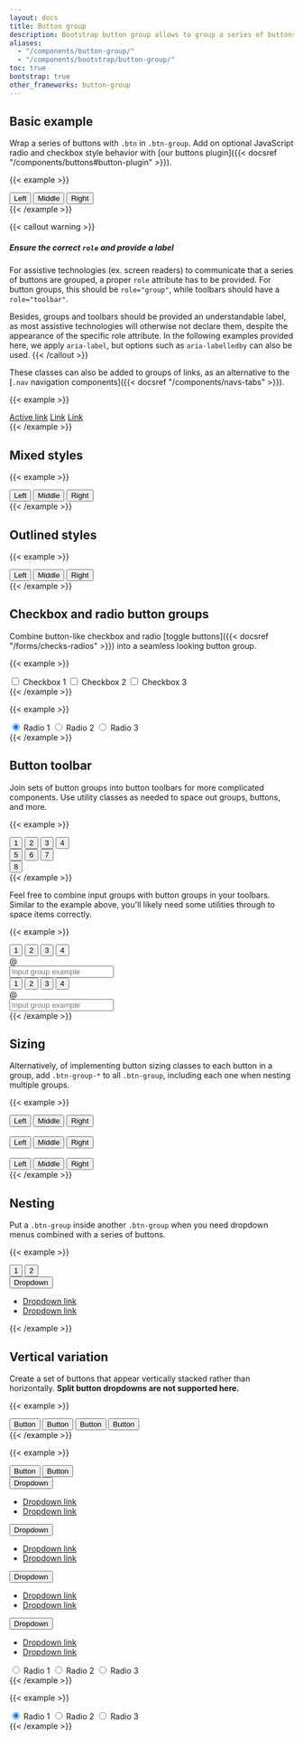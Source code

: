 ```yaml
---
layout: docs
title: Button group
description: Bootstrap button group allows to group a series of buttons and power them with JavaScript.
aliases:
  - "/components/button-group/"
  - "/components/bootstrap/button-group/"
toc: true
bootstrap: true
other_frameworks: button-group
---
```


## Basic example

Wrap a series of buttons with `.btn` in `.btn-group`. Add on optional JavaScript radio and checkbox style behavior with [our buttons plugin]({{< docsref "/components/buttons#button-plugin" >}}).

{{< example >}}
<div class="btn-group" role="group" aria-label="Basic example">
  <button type="button" class="btn btn-primary">Left</button>
  <button type="button" class="btn btn-primary">Middle</button>
  <button type="button" class="btn btn-primary">Right</button>
</div>
{{< /example >}}

{{< callout warning >}}
##### Ensure the correct `role` and provide a label

For assistive technologies (ex. screen readers) to communicate that a series of buttons are grouped, a proper `role` attribute has to be provided. For button groups, this should be `role="group"`, while toolbars should have a `role="toolbar"`.

Besides, groups and toolbars should be provided an understandable label, as most assistive technologies will otherwise not declare them, despite the appearance of the specific role attribute. In the following examples provided here, we apply `aria-label`, but options such as `aria-labelledby` can also be used.
{{< /callout >}}

These classes can also be added to groups of links, as an alternative to the [`.nav` navigation components]({{< docsref "/components/navs-tabs" >}}).

{{< example >}}
<div class="btn-group">
  <a href="#" class="btn btn-primary active" aria-current="page">Active link</a>
  <a href="#" class="btn btn-primary">Link</a>
  <a href="#" class="btn btn-primary">Link</a>
</div>
{{< /example >}}

## Mixed styles

{{< example >}}
<div class="btn-group" role="group" aria-label="Basic mixed styles example">
  <button type="button" class="btn btn-danger">Left</button>
  <button type="button" class="btn btn-warning">Middle</button>
  <button type="button" class="btn btn-success">Right</button>
</div>
{{< /example >}}

## Outlined styles

{{< example >}}
<div class="btn-group" role="group" aria-label="Basic outlined example">
  <button type="button" class="btn btn-outline-primary">Left</button>
  <button type="button" class="btn btn-outline-primary">Middle</button>
  <button type="button" class="btn btn-outline-primary">Right</button>
</div>
{{< /example >}}

## Checkbox and radio button groups

Combine button-like checkbox and radio [toggle buttons]({{< docsref "/forms/checks-radios" >}}) into a seamless looking button group.

{{< example >}}
<div class="btn-group" role="group" aria-label="Basic checkbox toggle button group">
  <input type="checkbox" class="btn-check" id="btncheck1" autocomplete="off">
  <label class="btn btn-outline-primary" for="btncheck1">Checkbox 1</label>

  <input type="checkbox" class="btn-check" id="btncheck2" autocomplete="off">
  <label class="btn btn-outline-primary" for="btncheck2">Checkbox 2</label>

  <input type="checkbox" class="btn-check" id="btncheck3" autocomplete="off">
  <label class="btn btn-outline-primary" for="btncheck3">Checkbox 3</label>
</div>
{{< /example >}}

{{< example >}}
<div class="btn-group" role="group" aria-label="Basic radio toggle button group">
  <input type="radio" class="btn-check" name="btnradio" id="btnradio1" autocomplete="off" checked>
  <label class="btn btn-outline-primary" for="btnradio1">Radio 1</label>

  <input type="radio" class="btn-check" name="btnradio" id="btnradio2" autocomplete="off">
  <label class="btn btn-outline-primary" for="btnradio2">Radio 2</label>

  <input type="radio" class="btn-check" name="btnradio" id="btnradio3" autocomplete="off">
  <label class="btn btn-outline-primary" for="btnradio3">Radio 3</label>
</div>
{{< /example >}}

## Button toolbar

Join sets of button groups into button toolbars for more complicated components. Use utility classes as needed to space out groups, buttons, and more.

{{< example >}}
<div class="btn-toolbar" role="toolbar" aria-label="Toolbar with button groups">
  <div class="btn-group me-2" role="group" aria-label="First group">
    <button type="button" class="btn btn-primary">1</button>
    <button type="button" class="btn btn-primary">2</button>
    <button type="button" class="btn btn-primary">3</button>
    <button type="button" class="btn btn-primary">4</button>
  </div>
  <div class="btn-group me-2" role="group" aria-label="Second group">
    <button type="button" class="btn btn-secondary">5</button>
    <button type="button" class="btn btn-secondary">6</button>
    <button type="button" class="btn btn-secondary">7</button>
  </div>
  <div class="btn-group" role="group" aria-label="Third group">
    <button type="button" class="btn btn-info">8</button>
  </div>
</div>
{{< /example >}}

Feel free to combine input groups with button groups in your toolbars. Similar to the example above, you'll likely need some utilities through to space items correctly.

{{< example >}}
<div class="btn-toolbar mb-3" role="toolbar" aria-label="Toolbar with button groups">
  <div class="btn-group me-2" role="group" aria-label="First group">
    <button type="button" class="btn btn-outline-secondary">1</button>
    <button type="button" class="btn btn-outline-secondary">2</button>
    <button type="button" class="btn btn-outline-secondary">3</button>
    <button type="button" class="btn btn-outline-secondary">4</button>
  </div>
  <div class="input-group">
    <div class="input-group-text" id="btnGroupAddon">@</div>
    <input type="text" class="form-control" placeholder="Input group example" aria-label="Input group example" aria-describedby="btnGroupAddon">
  </div>
</div>

<div class="btn-toolbar justify-content-between" role="toolbar" aria-label="Toolbar with button groups">
  <div class="btn-group" role="group" aria-label="First group">
    <button type="button" class="btn btn-outline-secondary">1</button>
    <button type="button" class="btn btn-outline-secondary">2</button>
    <button type="button" class="btn btn-outline-secondary">3</button>
    <button type="button" class="btn btn-outline-secondary">4</button>
  </div>
  <div class="input-group">
    <div class="input-group-text" id="btnGroupAddon2">@</div>
    <input type="text" class="form-control" placeholder="Input group example" aria-label="Input group example" aria-describedby="btnGroupAddon2">
  </div>
</div>
{{< /example >}}

## Sizing

Alternatively, of implementing button sizing classes to each button in a group, add `.btn-group-*` to all `.btn-group`, including each one when nesting multiple groups.

{{< example >}}
<div class="btn-group btn-group-lg" role="group" aria-label="Large button group">
  <button type="button" class="btn btn-outline-primary">Left</button>
  <button type="button" class="btn btn-outline-primary">Middle</button>
  <button type="button" class="btn btn-outline-primary">Right</button>
</div>
<br>
<div class="btn-group" role="group" aria-label="Default button group">
  <button type="button" class="btn btn-outline-primary">Left</button>
  <button type="button" class="btn btn-outline-primary">Middle</button>
  <button type="button" class="btn btn-outline-primary">Right</button>
</div>
<br>
<div class="btn-group btn-group-sm" role="group" aria-label="Small button group">
  <button type="button" class="btn btn-outline-primary">Left</button>
  <button type="button" class="btn btn-outline-primary">Middle</button>
  <button type="button" class="btn btn-outline-primary">Right</button>
</div>
{{< /example >}}

## Nesting

Put a `.btn-group` inside another `.btn-group` when you need dropdown menus combined with a series of buttons.

{{< example >}}
<div class="btn-group" role="group" aria-label="Button group with nested dropdown">
  <button type="button" class="btn btn-primary">1</button>
  <button type="button" class="btn btn-primary">2</button>

  <div class="btn-group" role="group">
    <button type="button" class="btn btn-primary dropdown-toggle" data-coreui-toggle="dropdown" aria-expanded="false">
      Dropdown
    </button>
    <ul class="dropdown-menu">
      <li><a class="dropdown-item" href="#">Dropdown link</a></li>
      <li><a class="dropdown-item" href="#">Dropdown link</a></li>
    </ul>
  </div>
</div>
{{< /example >}}

## Vertical variation

Create a set of buttons that appear vertically stacked rather than horizontally. **Split button dropdowns are not supported here.**

{{< example >}}
<div class="docs-example">
  <div class="btn-group-vertical" role="group" aria-label="Vertical button group">
    <button type="button" class="btn btn-primary">Button</button>
    <button type="button" class="btn btn-primary">Button</button>
    <button type="button" class="btn btn-primary">Button</button>
    <button type="button" class="btn btn-primary">Button</button>
  </div>
</div>
{{< /example >}}

{{< example >}}
<div class="docs-example">
  <div class="btn-group-vertical" role="group" aria-label="Vertical button group">
    <button type="button" class="btn btn-primary">Button</button>
    <button type="button" class="btn btn-primary">Button</button>
    <div class="btn-group" role="group">
      <button id="btnGroupVerticalDrop1" type="button" class="btn btn-primary dropdown-toggle" data-coreui-toggle="dropdown" aria-expanded="false">
        Dropdown
      </button>
      <ul class="dropdown-menu" aria-labelledby="btnGroupVerticalDrop1">
        <li><a class="dropdown-item" href="#">Dropdown link</a></li>
        <li><a class="dropdown-item" href="#">Dropdown link</a></li>
      </ul>
    </div>
    <div class="btn-group dropstart" role="group">
      <button id="btnGroupVerticalDrop2" type="button" class="btn btn-primary dropdown-toggle" data-coreui-toggle="dropdown" aria-expanded="false">
        Dropdown
      </button>
      <ul class="dropdown-menu" aria-labelledby="btnGroupVerticalDrop2">
        <li><a class="dropdown-item" href="#">Dropdown link</a></li>
        <li><a class="dropdown-item" href="#">Dropdown link</a></li>
      </ul>
    </div>
    <div class="btn-group dropend" role="group">
      <button id="btnGroupVerticalDrop3" type="button" class="btn btn-primary dropdown-toggle" data-coreui-toggle="dropdown" aria-expanded="false">
        Dropdown
      </button>
      <ul class="dropdown-menu" aria-labelledby="btnGroupVerticalDrop3">
        <li><a class="dropdown-item" href="#">Dropdown link</a></li>
        <li><a class="dropdown-item" href="#">Dropdown link</a></li>
      </ul>
    </div>
    <div class="btn-group dropup" role="group">
      <button id="btnGroupVerticalDrop4" type="button" class="btn btn-primary dropdown-toggle" data-coreui-toggle="dropdown" aria-expanded="false">
        Dropdown
      </button>
      <ul class="dropdown-menu" aria-labelledby="btnGroupVerticalDrop4">
        <li><a class="dropdown-item" href="#">Dropdown link</a></li>
        <li><a class="dropdown-item" href="#">Dropdown link</a></li>
      </ul>
    </div>
  </div>
</div>

<div class="docs-example">
  <div class="btn-group-vertical" role="group" aria-label="Vertical radio toggle button group">
    <input type="radio" class="btn-check" name="vbtn-radio" id="vbtn-radio1" autocomplete="off" checked>
    <label class="btn btn-outline-danger" for="vbtn-radio1">Radio 1</label>
    <input type="radio" class="btn-check" name="vbtn-radio" id="vbtn-radio2" autocomplete="off">
    <label class="btn btn-outline-danger" for="vbtn-radio2">Radio 2</label>
    <input type="radio" class="btn-check" name="vbtn-radio" id="vbtn-radio3" autocomplete="off">
    <label class="btn btn-outline-danger" for="vbtn-radio3">Radio 3</label>
  </div>
</div>
{{< /example >}}

{{< example >}}
<div class="btn-group-vertical" role="group" aria-label="Vertical radio toggle button group">
  <input type="radio" class="btn-check" name="vbtn-radio" id="vbtn-radio1" autocomplete="off" checked>
  <label class="btn btn-outline-danger" for="vbtn-radio1">Radio 1</label>
  <input type="radio" class="btn-check" name="vbtn-radio" id="vbtn-radio2" autocomplete="off">
  <label class="btn btn-outline-danger" for="vbtn-radio2">Radio 2</label>
  <input type="radio" class="btn-check" name="vbtn-radio" id="vbtn-radio3" autocomplete="off">
  <label class="btn btn-outline-danger" for="vbtn-radio3">Radio 3</label>
</div>
{{< /example >}}
